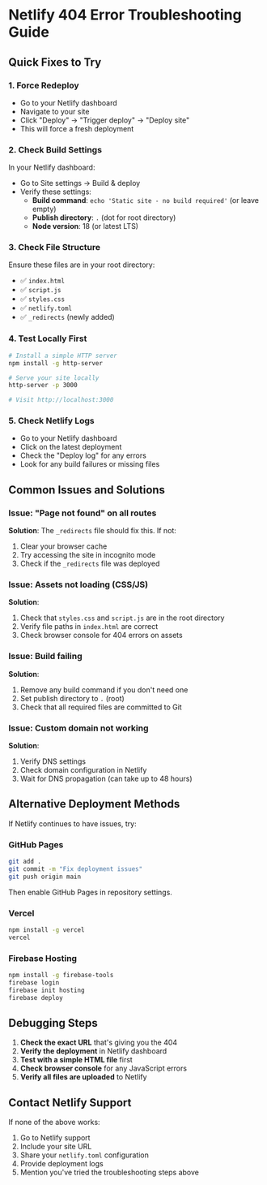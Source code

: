 # Netlify 404 Error Troubleshooting Guide

## Quick Fixes to Try

### 1. Force Redeploy
- Go to your Netlify dashboard
- Navigate to your site
- Click "Deploy" → "Trigger deploy" → "Deploy site"
- This will force a fresh deployment

### 2. Check Build Settings
In your Netlify dashboard:
- Go to Site settings → Build & deploy
- Verify these settings:
  - **Build command**: `echo 'Static site - no build required'` (or leave empty)
  - **Publish directory**: `.` (dot for root directory)
  - **Node version**: 18 (or latest LTS)

### 3. Check File Structure
Ensure these files are in your root directory:
- ✅ `index.html`
- ✅ `script.js`
- ✅ `styles.css`
- ✅ `netlify.toml`
- ✅ `_redirects` (newly added)

### 4. Test Locally First
```bash
# Install a simple HTTP server
npm install -g http-server

# Serve your site locally
http-server -p 3000

# Visit http://localhost:3000
```

### 5. Check Netlify Logs
- Go to your Netlify dashboard
- Click on the latest deployment
- Check the "Deploy log" for any errors
- Look for any build failures or missing files

## Common Issues and Solutions

### Issue: "Page not found" on all routes
**Solution**: The `_redirects` file should fix this. If not:
1. Clear your browser cache
2. Try accessing the site in incognito mode
3. Check if the `_redirects` file was deployed

### Issue: Assets not loading (CSS/JS)
**Solution**: 
1. Check that `styles.css` and `script.js` are in the root directory
2. Verify file paths in `index.html` are correct
3. Check browser console for 404 errors on assets

### Issue: Build failing
**Solution**:
1. Remove any build command if you don't need one
2. Set publish directory to `.` (root)
3. Check that all required files are committed to Git

### Issue: Custom domain not working
**Solution**:
1. Verify DNS settings
2. Check domain configuration in Netlify
3. Wait for DNS propagation (can take up to 48 hours)

## Alternative Deployment Methods

If Netlify continues to have issues, try:

### GitHub Pages
```bash
git add .
git commit -m "Fix deployment issues"
git push origin main
```
Then enable GitHub Pages in repository settings.

### Vercel
```bash
npm install -g vercel
vercel
```

### Firebase Hosting
```bash
npm install -g firebase-tools
firebase login
firebase init hosting
firebase deploy
```

## Debugging Steps

1. **Check the exact URL** that's giving you the 404
2. **Verify the deployment** in Netlify dashboard
3. **Test with a simple HTML file** first
4. **Check browser console** for any JavaScript errors
5. **Verify all files are uploaded** to Netlify

## Contact Netlify Support

If none of the above works:
1. Go to Netlify support
2. Include your site URL
3. Share your `netlify.toml` configuration
4. Provide deployment logs
5. Mention you've tried the troubleshooting steps above 
